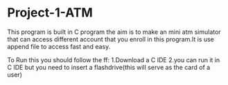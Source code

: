 # Project-1-ATM
This program is built in C program the aim is to make an mini atm simulator that can access different
account that you enroll in this program.It is use append file to access fast and easy.

To Run this you should follow the ff:
1.Download a C IDE
2.you can run it in C IDE but you need to insert a flashdrive(this will serve as the card of a user)


